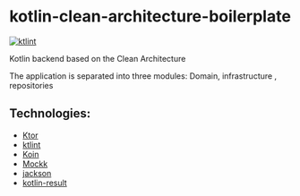 
# kotlin-clean-architecture-boilerplate


[![ktlint](https://img.shields.io/badge/code%20style-%E2%9D%A4-FF4081.svg)](https://ktlint.github.io/)


Kotlin backend based on the Clean Architecture

The application is separated into three modules: Domain, infrastructure , repositories


## Technologies:

- [Ktor](https://ktor.io/)
- [ktlint](https://github.com/pinterest/ktlint)
- [Koin](https://insert-koin.io/)
- [Mockk](https://mockk.io/)
- [jackson](https://github.com/FasterXML/jackson)
- [kotlin-result](https://github.com/michaelbull/kotlin-result)



